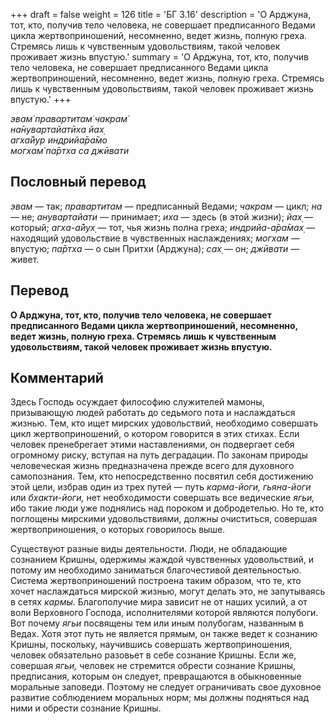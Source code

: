 +++
draft = false
weight = 126
title = 'БГ 3.16'
description = 'О Арджуна, тот, кто, получив тело человека, не совершает предписанного Ведами цикла жертвоприношений, несомненно, ведет жизнь, полную греха. Стремясь лишь к чувственным удовольствиям, такой человек проживает жизнь впустую.'
summary = 'О Арджуна, тот, кто, получив тело человека, не совершает предписанного Ведами цикла жертвоприношений, несомненно, ведет жизнь, полную греха. Стремясь лишь к чувственным удовольствиям, такой человек проживает жизнь впустую.'
+++

_эвам̇ правартитам̇ чакрам̇  
на̄нувартайатӣха йах̣  
агха̄йур индрийа̄ра̄мо  
могхам̇ па̄ртха са джӣвати_

## Пословный перевод

_эвам_ — так; _правартитам_ — предписанный Ведами; _чакрам_ — цикл; _на_ — не; _анувартайати_ — принимает; _иха_ — здесь (в этой жизни); _йах̣_ — который; _агха_\-_а̄йух̣_ — тот, чья жизнь полна греха; _индрийа_\-_а̄ра̄мах̣_ — находящий удовольствие в чувственных наслаждениях; _могхам_ — впустую; _па̄ртха_ — о сын Притхи (Арджуна); _сах̣_ — он; _джӣвати_ — живет.

## Перевод

**О Арджуна, тот, кто, получив тело человека, не совершает предписанного Ведами цикла жертвоприношений, несомненно, ведет жизнь, полную греха. Стремясь лишь к чувственным удовольствиям, такой человек проживает жизнь впустую.**

## Комментарий

Здесь Господь осуждает философию служителей мамоны, призывающую людей работать до седьмого пота и наслаждаться жизнью. Тем, кто ищет мирских удовольствий, необходимо совершать цикл жертвоприношений, о котором говорится в этих стихах. Если человек пренебрегает этими наставлениями, он подвергает себя огромному риску, вступая на путь деградации. По законам природы человеческая жизнь предназначена прежде всего для духовного самопознания. Тем, кто непосредственно посвятил себя достижению этой цели, избрав один из трех путей — путь _карма-йоги, гьяна-йоги_ или _бхакти-йоги,_ нет необходимости совершать все ведические _ягьи,_ ибо такие люди уже поднялись над пороком и добродетелью. Но те, кто поглощены мирскими удовольствиями, должны очиститься, совершая жертвоприношения, о которых говорилось выше.  
  
Существуют разные виды деятельности. Люди, не обладающие сознанием Кришны, одержимы жаждой чувственных удовольствий, и потому им необходимо заниматься благочестивой деятельностью. Система жертвоприношений построена таким образом, что те, кто хочет наслаждаться мирской жизнью, могут делать это, не запутываясь в сетях _кармы._ Благополучие мира зависит не от наших усилий, а от воли Верховного Господа, исполнителями которой являются полубоги. Вот почему _ягьи_ посвящены тем или иным полубогам, названным в Ведах. Хотя этот путь не является прямым, он также ведет к сознанию Кришны, поскольку, научившись совершать жертвоприношения, человек обязательно разовьет в себе сознание Кришны. Если же, совершая _ягьи,_ человек не стремится обрести сознание Кришны, предписания, которым он следует, превращаются в обыкновенные моральные заповеди. Поэтому не следует ограничивать свое духовное развитие соблюдением моральных норм; мы должны подняться над ними и обрести сознание Кришны.
